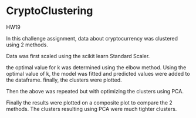 # CryptoClustering
HW19

In this challenge assignment, data about cryptocurrency was clustered using 2 methods.

Data was first scaled using the scikit learn Standard Scaler.

the optimal value for k was determined using the elbow method.  Using the optimal value of k, the model was fitted and predicted values were added to the dataframe.  finally, the clusters were plotted.

Then the above was repeated but with optimizing the clusters using PCA.

Finally the results were plotted on a composite plot to compare the 2 methods.  The clusters resulting using PCA were much tighter clusters.